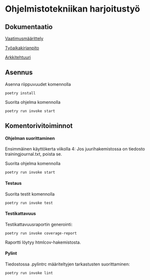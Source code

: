 # Ohjelmistotekniikan harjoitustyö

## Dokumentaatio

[Vaatimusmäärittely](https://github.com/Ronttikasa/ot-harjoitustyo/blob/master/dokumentaatio/vaatimusmaarittely.md)

[Työaikakirjanpito](https://github.com/Ronttikasa/ot-harjoitustyo/blob/master/dokumentaatio/tuntikirjanpito.md)

[Arkkitehtuuri](./dokumentaatio/arkkitehtuuri.md)

## Asennus

Asenna riippuvuudet komennolla

`poetry install`

Suorita ohjelma komennolla

`poetry run invoke start`

## Komentorivitoiminnot

#### Ohjelman suorittaminen

Ensimmäinen käyttökerta viikolla 4: Jos juurihakemistossa on tiedosto trainingjournal.txt, poista se.

Suorita ohjelma komennolla

`poetry run invoke start`

#### Testaus

Suorita testit komennolla

`poetry run invoke test`

#### Testikattavuus

Testikattavuusraportin generointi:

`poetry run invoke coverage-report`

Raportti löytyy htmlcov-hakemistosta.

#### Pylint

Tiedostossa .pylintrc määriteltyjen tarkastusten suorittaminen:

`poetry run invoke lint`
